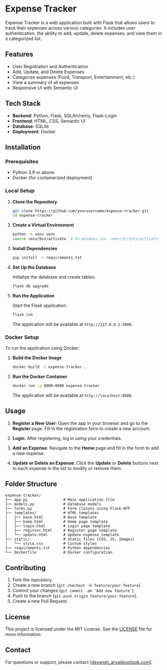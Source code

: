 # Expense Tracker

Expense Tracker is a web application built with Flask that allows users to track their expenses across various categories. It includes user authentication, the ability to add, update, delete expenses, and view them in a categorized list.

## Features

- User Registration and Authentication
- Add, Update, and Delete Expenses
- Categorize expenses (Food, Transport, Entertainment, etc.)
- View a summary of all expenses
- Responsive UI with Semantic UI

## Tech Stack

- **Backend**: Python, Flask, SQLAlchemy, Flask-Login
- **Frontend**: HTML, CSS, Semantic UI
- **Database**: SQLite
- **Deployment**: Docker

## Installation

### Prerequisites

- Python 3.9 or above
- Docker (for containerized deployment)

### Local Setup

1. **Clone the Repository**

   ```bash
   git clone https://github.com/yourusername/expense-tracker.git
   cd expense-tracker
   ```

2. **Create a Virtual Environment**

   ```bash
   python -m venv venv
   source venv/bin/activate  # On Windows use `venv\Scripts\activate`
   ```

3. **Install Dependencies**

   ```bash
   pip install -r requirements.txt
   ```

4. **Set Up the Database**

   Initialize the database and create tables.

   ```bash
   flask db upgrade
   ```

5. **Run the Application**

   Start the Flask application.

   ```bash
   flask run
   ```

   The application will be available at `http://127.0.0.1:5000`.

### Docker Setup

To run the application using Docker:

1. **Build the Docker Image**

   ```bash
   docker build -t expense-tracker .
   ```

2. **Run the Docker Container**

   ```bash
   docker run -p 8000:8000 expense-tracker
   ```

   The application will be available at `http://localhost:8000`.

## Usage

1. **Register a New User**: Open the app in your browser and go to the **Register** page. Fill in the registration form to create a new account.

2. **Login**: After registering, log in using your credentials.

3. **Add an Expense**: Navigate to the **Home** page and fill in the form to add a new expense.

4. **Update or Delete an Expense**: Click the **Update** or **Delete** buttons next to each expense in the list to modify or remove them.

## Folder Structure

```plaintext
expense-tracker/
├── app.py                # Main application file
├── models.py             # Database models
├── forms.py              # Form classes using Flask-WTF
├── templates/            # HTML templates
│   ├── base.html         # Base template
│   ├── home.html         # Home page template
│   ├── login.html        # Login page template
│   ├── register.html     # Register page template
│   └── update.html       # Update expense template
├── static/               # Static files (CSS, JS, Images)
│   └── style.css         # Custom styles
├── requirements.txt      # Python dependencies
└── Dockerfile            # Docker configuration
```

## Contributing

1. Fork the repository.
2. Create a new branch (`git checkout -b feature/your-feature`).
3. Commit your changes (`git commit -am 'Add new feature'`).
4. Push to the branch (`git push origin feature/your-feature`).
5. Create a new Pull Request.

## License

This project is licensed under the MIT License. See the [LICENSE](LICENSE) file for more information.

## Contact

For questions or support, please contact [devansh_arya@outlook.com].
